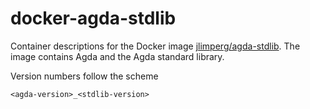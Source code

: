 # docker-agda-stdlib

Container descriptions for the Docker image
[jlimperg/agda-stdlib](https://hub.docker.com/r/jlimperg/agda-stdlib/). The
image contains Agda and the Agda standard library.

Version numbers follow the scheme

    <agda-version>_<stdlib-version>
